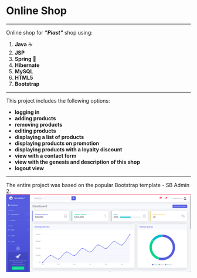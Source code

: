 # Online Shop
  -----------

Online shop for ***"Piast"*** shop using:
1. **Java** :coffee:
2. **JSP** 
3. **Spring** :leaves: 
4. **Hibernate** 
5. **MySQL** 
6. **HTML5** 
7. **Bootstrap**
----------
This project includes the following options: 
* **logging in** 
* **adding products** 
* **removing products**
* **editing products**
* **displaying a list of products** 
* **displaying products on promotion**
* **displaying products with a loyalty discount**
* **view with a contact form**
* **view with the genesis and description of this shop**
* **logout view**

-------
The entire project was based on the popular Bootstrap template - SB Admin 2.
![Screenshot](screenshot.png)
